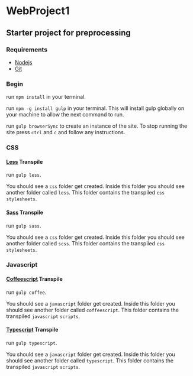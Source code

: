 # WebProject1

## Starter project for preprocessing

### Requirements

* [Nodejs](https://nodejs.org/en/)
* [Git](https://git-scm.com/)

### Begin

run `npm install` in your terminal.

run `npm -g install gulp` in your terminal. This will install gulp globally on your machine to allow the next command to run.

run `gulp browserSync` to create an instance of the site. To stop running the site press `ctrl` and `c` and follow any instructions.

### CSS

#### [Less](http://lesscss.org/) Transpile

run `gulp less`.

You should see a `css` folder get created. Inside this folder you should see another folder called `less`. This folder contains the transpiled `css` `stylesheets`.

#### [Sass](http://sass-lang.com/) Transpile

run `gulp sass`.

You should see a `css` folder get created. Inside this folder you should see another folder called `scss`. This folder contains the transpiled `css` `stylesheets`.

### Javascript

#### [Coffeescript](http://coffeescript.org/) Transpile

run `gulp coffee`.

You should see a `javascript` folder get created. Inside this folder you should see another folder called `coffeescript`. This folder contains the transpiled `javascript` `scripts`.

#### [Typescript](https://www.typescriptlang.org/) Transpile

run `gulp typescript`.

You should see a `javascript` folder get created. Inside this folder you should see another folder called `typescript`. This folder contains the transpiled `javascript` `scripts`.